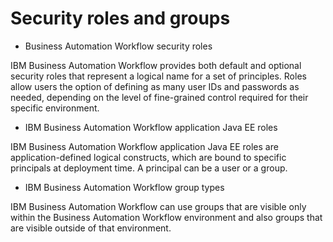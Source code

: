 <!-- image -->

# Security roles and groups

- Business Automation Workflow security roles

IBM Business Automation Workflow provides both default and optional security roles that represent a logical name for a set of principles. Roles allow users the option of defining as many user IDs and passwords as needed, depending on the level of fine-grained control required for their specific environment.
- IBM Business Automation Workflow application Java EE roles

IBM Business Automation Workflow application Java EE roles are application-defined logical constructs, which are bound to specific principals at deployment time. A principal can be a user or a group.
- IBM Business Automation Workflow group types

IBM Business Automation Workflow can use groups that are visible only within the Business Automation Workflow environment and also groups that are visible outside of that environment.